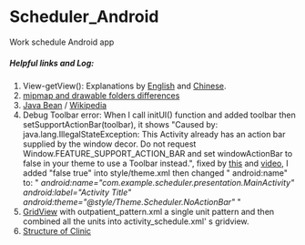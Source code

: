 # Scheduler_Android

Work schedule Android app

##### Helpful links and Log:

1. View-getView(): Explanations
   by [English](https://stackoverflow.com/questions/10120119/how-does-the-getview-method-work-when-creating-your-own-custom-adapter)
   and [Chinese](https://blog.csdn.net/l799069596/article/details/47301711).
2. [mipmap and drawable folders differences](https://blog.csdn.net/wq6ylg08/article/details/114543624)
3. [Java Bean](https://stackoverflow.com/questions/2489642/place-the-business-logic-in-java-beans) /
   [Wikipedia](https://en.m.wikipedia.org/wiki/JavaBeans)
4. Debug Toolbar error: When I call initUI() function and added toolbar then setSupportActionBar(toolbar), it shows
   "Caused by: java.lang.IllegalStateException: This Activity already has an action bar supplied by the window decor. 
   Do not request Window.FEATURE_SUPPORT_ACTION_BAR and set windowActionBar to false in your theme to use a Toolbar instead.", fixed by 
   [this](https://www.examtray.com/android/how-solve-android-exception-activity-action-bar-supplied-window-decor) and
   [video](https://www.youtube.com/watch?v=YJR8njVHRA4), I added "<item name="windowActionBar">false</item>
   <item name="windowNoTitle">true</item>" into style/theme.xml then changed "<activity> android:name" to:
   " *android:name="com.example.scheduler.presentation.MainActivity" android:label="Activity Title" android:theme="@style/Theme.Scheduler.NoActionBar"* "
5. [GridView](https://www.runoob.com/w3cnote/android-tutorial-gridview.html) 
   with outpatient_pattern.xml a single unit pattern and then combined all the units into activity_schedule.xml' s gridview.
6. [Structure of Clinic](https://www.motherchildren.com/depart_yixuejianyankea0_zuzhij/)